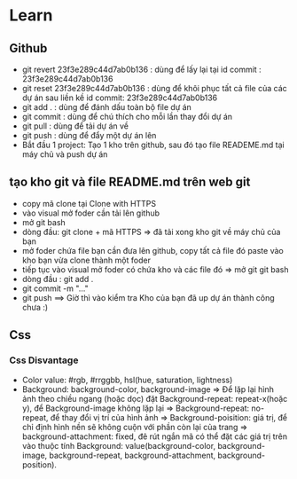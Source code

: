 # Learn 
## Github
- git revert 23f3e289c44d7ab0b136 : dùng để lấy lại tại id commit : 23f3e289c44d7ab0b136
- git reset 23f3e289c44d7ab0b136 : dùng để khôi phục tất cả file của các dự án sau liền kề id commit: 23f3e289c44d7ab0b136
- git add . : dùng để đánh dấu toàn bộ file dự án
- git commit : dùng để chú thích cho mỗi lần thay đổi dự án 
- git pull : dùng để tải dự án về
- git push : dùng để đẩy một dự án lên
- Bắt đầu 1 project: Tạo 1 kho trên github, sau đó tạo file READEME.md tại máy chủ và push dự án
## tạo kho git và file README.md trên web git
- copy mã clone tại Clone with HTTPS 
- vào visual mở foder cần tải lên github
- mở git bash
- dòng đầu: git clone + mã HTTPS 
=> đã tải xong kho git về máy chủ của bạn
- mở foder chứa file bạn cần đưa lên github, copy tất cả file đó paste vào kho bạn vừa clone thành một foder
- tiếp tục vào visual mở foder có chứa kho và các file đó
=> mở git git bash
- dòng đầu : git add .
- git commit -m "..."
- git push
==> Giờ thì vào kiểm tra Kho của bạn đã up dự án thành công chưa :)
## Css
###  Css Disvantage
- Color value: #rgb, #rrggbb, hsl(hue, saturation, lightness)
- Background: background-color, background-image => Để lặp lại hình ảnh theo chiều ngang (hoặc dọc) đặt Background-repeat: repeat-x(hoặc y), để Background-image không lặp lại => Background-repeat: no-repeat, để thay đổi vị trí của hình ảnh => Background-poisition: giá trị, để chỉ định hình nền sẽ không cuộn với phần còn lại của trang => background-attachment: fixed, đê rút ngắn mã có thể đặt các giá trị trên vào thuộc tính Background: value(background-color, background-image, background-repeat, background-attachment, background-position).
